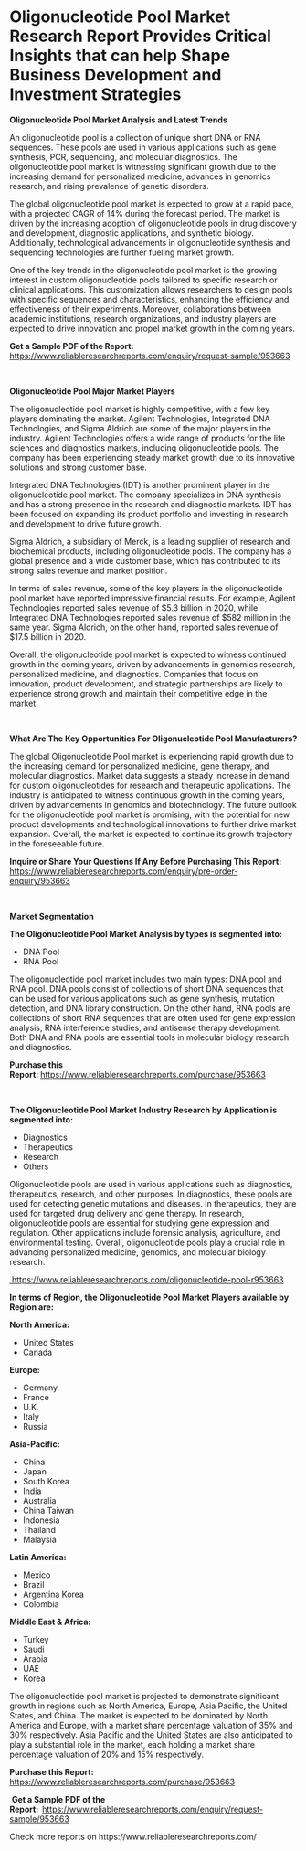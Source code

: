 <p><h1>Oligonucleotide Pool Market Research Report Provides Critical Insights that can help Shape Business Development and Investment Strategies</h1></p><p><strong>Oligonucleotide Pool Market Analysis and Latest Trends</strong></p>
<p><p>An oligonucleotide pool is a collection of unique short DNA or RNA sequences. These pools are used in various applications such as gene synthesis, PCR, sequencing, and molecular diagnostics. The oligonucleotide pool market is witnessing significant growth due to the increasing demand for personalized medicine, advances in genomics research, and rising prevalence of genetic disorders.</p><p>The global oligonucleotide pool market is expected to grow at a rapid pace, with a projected CAGR of 14% during the forecast period. The market is driven by the increasing adoption of oligonucleotide pools in drug discovery and development, diagnostic applications, and synthetic biology. Additionally, technological advancements in oligonucleotide synthesis and sequencing technologies are further fueling market growth.</p><p>One of the key trends in the oligonucleotide pool market is the growing interest in custom oligonucleotide pools tailored to specific research or clinical applications. This customization allows researchers to design pools with specific sequences and characteristics, enhancing the efficiency and effectiveness of their experiments. Moreover, collaborations between academic institutions, research organizations, and industry players are expected to drive innovation and propel market growth in the coming years.</p></p>
<p><strong>Get a Sample PDF of the Report:&nbsp;</strong> <a href="https://www.reliableresearchreports.com/enquiry/request-sample/953663">https://www.reliableresearchreports.com/enquiry/request-sample/953663</a></p>
<p>&nbsp;</p>
<p><strong>Oligonucleotide Pool Major Market Players</strong></p>
<p><p>The oligonucleotide pool market is highly competitive, with a few key players dominating the market. Agilent Technologies, Integrated DNA Technologies, and Sigma Aldrich are some of the major players in the industry. Agilent Technologies offers a wide range of products for the life sciences and diagnostics markets, including oligonucleotide pools. The company has been experiencing steady market growth due to its innovative solutions and strong customer base.</p><p>Integrated DNA Technologies (IDT) is another prominent player in the oligonucleotide pool market. The company specializes in DNA synthesis and has a strong presence in the research and diagnostic markets. IDT has been focused on expanding its product portfolio and investing in research and development to drive future growth.</p><p>Sigma Aldrich, a subsidiary of Merck, is a leading supplier of research and biochemical products, including oligonucleotide pools. The company has a global presence and a wide customer base, which has contributed to its strong sales revenue and market position.</p><p>In terms of sales revenue, some of the key players in the oligonucleotide pool market have reported impressive financial results. For example, Agilent Technologies reported sales revenue of $5.3 billion in 2020, while Integrated DNA Technologies reported sales revenue of $582 million in the same year. Sigma Aldrich, on the other hand, reported sales revenue of $17.5 billion in 2020.</p><p>Overall, the oligonucleotide pool market is expected to witness continued growth in the coming years, driven by advancements in genomics research, personalized medicine, and diagnostics. Companies that focus on innovation, product development, and strategic partnerships are likely to experience strong growth and maintain their competitive edge in the market.</p></p>
<p>&nbsp;</p>
<p><strong>What Are The Key Opportunities For Oligonucleotide Pool Manufacturers?</strong></p>
<p><p>The global Oligonucleotide Pool market is experiencing rapid growth due to the increasing demand for personalized medicine, gene therapy, and molecular diagnostics. Market data suggests a steady increase in demand for custom oligonucleotides for research and therapeutic applications. The industry is anticipated to witness continuous growth in the coming years, driven by advancements in genomics and biotechnology. The future outlook for the oligonucleotide pool market is promising, with the potential for new product developments and technological innovations to further drive market expansion. Overall, the market is expected to continue its growth trajectory in the foreseeable future.</p></p>
<p><strong>Inquire or Share Your Questions If Any Before Purchasing This Report:</strong> <a href="https://www.reliableresearchreports.com/enquiry/pre-order-enquiry/953663">https://www.reliableresearchreports.com/enquiry/pre-order-enquiry/953663</a></p>
<p>&nbsp;</p>
<p><strong>Market Segmentation</strong></p>
<p><strong>The Oligonucleotide Pool Market Analysis by types is segmented into:</strong></p>
<p><ul><li>DNA Pool</li><li>RNA Pool</li></ul></p>
<p><p>The oligonucleotide pool market includes two main types: DNA pool and RNA pool. DNA pools consist of collections of short DNA sequences that can be used for various applications such as gene synthesis, mutation detection, and DNA library construction. On the other hand, RNA pools are collections of short RNA sequences that are often used for gene expression analysis, RNA interference studies, and antisense therapy development. Both DNA and RNA pools are essential tools in molecular biology research and diagnostics.</p></p>
<p><strong>Purchase this Report:&nbsp;</strong><a href="https://www.reliableresearchreports.com/purchase/953663">https://www.reliableresearchreports.com/purchase/953663</a></p>
<p>&nbsp;</p>
<p><strong>The Oligonucleotide Pool Market Industry Research by Application is segmented into:</strong></p>
<p><ul><li>Diagnostics</li><li>Therapeutics</li><li>Research</li><li>Others</li></ul></p>
<p><p>Oligonucleotide pools are used in various applications such as diagnostics, therapeutics, research, and other purposes. In diagnostics, these pools are used for detecting genetic mutations and diseases. In therapeutics, they are used for targeted drug delivery and gene therapy. In research, oligonucleotide pools are essential for studying gene expression and regulation. Other applications include forensic analysis, agriculture, and environmental testing. Overall, oligonucleotide pools play a crucial role in advancing personalized medicine, genomics, and molecular biology research.</p></p>
<p><a href="https://www.reliableresearchreports.com/oligonucleotide-pool-r953663">&nbsp;https://www.reliableresearchreports.com/oligonucleotide-pool-r953663</a></p>
<p><strong>In terms of Region, the Oligonucleotide Pool Market Players available by Region are:</strong></p>
<p>
    <p> <strong> North America: </strong>
        <ul>
            <li>United States</li>
            <li>Canada</li>
        </ul>
        </p> 
    <p> <strong> Europe: </strong>
        <ul>
            <li>Germany</li>
            <li>France</li>
            <li>U.K.</li>
            <li>Italy</li>
            <li>Russia</li>
        </ul>
        </p> 
    <p> <strong> Asia-Pacific: </strong>
        <ul>
            <li>China</li>
            <li>Japan</li>
            <li>South Korea</li>
            <li>India</li>
            <li>Australia</li>
            <li>China Taiwan</li>
            <li>Indonesia</li>
            <li>Thailand</li>
            <li>Malaysia</li>
        </ul>
        </p> 
    <p> <strong> Latin America: </strong>
        <ul>
            <li>Mexico</li>
            <li>Brazil</li>
            <li>Argentina Korea</li>
            <li>Colombia</li>
        </ul>
        </p> 
    <p> <strong> Middle East & Africa: </strong>
        <ul>
            <li>Turkey</li>
            <li>Saudi</li>
            <li>Arabia</li>
            <li>UAE</li>
            <li>Korea</li>
        </ul>
    </p>
    </p>
<p><p>The oligonucleotide pool market is projected to demonstrate significant growth in regions such as North America, Europe, Asia Pacific, the United States, and China. The market is expected to be dominated by North America and Europe, with a market share percentage valuation of 35% and 30% respectively. Asia Pacific and the United States are also anticipated to play a substantial role in the market, each holding a market share percentage valuation of 20% and 15% respectively.</p></p>
<p><strong>Purchase this Report: </strong><a href="https://www.reliableresearchreports.com/purchase/953663">https://www.reliableresearchreports.com/purchase/953663</a></p>
<p>&nbsp;<strong>Get a Sample PDF of the Report:&nbsp;&nbsp;</strong><a href="https://www.reliableresearchreports.com/enquiry/request-sample/953663">https://www.reliableresearchreports.com/enquiry/request-sample/953663</a></p>
<p><strong></strong></p>
<p>Check more reports on https://www.reliableresearchreports.com/</p>
